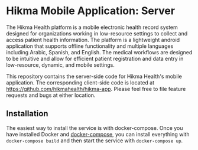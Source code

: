 Hikma Mobile Application: Server
===============================

The Hikma Health platform is a mobile electronic health record system designed for organizations working in low-resource settings to collect and access patient health information. The platform is a lightweight android application that supports offline functionality and multiple languages including Arabic, Spanish, and English. The medical workflows are designed to be intuitive and allow for efficient patient registration and data entry in low-resource, dynamic, and mobile settings.

This repository contains the server-side code for Hikma Health's mobile application. The corresponding client-side code is located at https://github.com/hikmahealth/hikma-app. Please feel free to file 
feature requests and bugs at either location.


Installation
------------

The easiest way to install the service is with docker-compose. Once you have installed
Docker and [docker-compose](https://docs.docker.com/compose/install/), you can install
everything with `docker-compose build` and then start the service with
`docker-compose up`.
